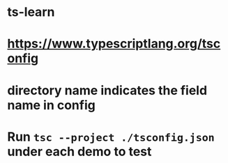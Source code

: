 # ts-learn

# https://www.typescriptlang.org/tsconfig

# directory name indicates the field name in config

# Run `tsc --project ./tsconfig.json` under each demo to test
